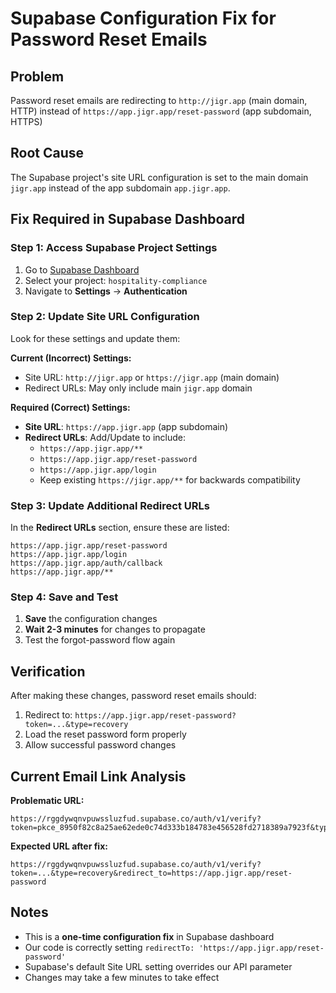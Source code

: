 # Supabase Configuration Fix for Password Reset Emails

## Problem
Password reset emails are redirecting to `http://jigr.app` (main domain, HTTP) instead of `https://app.jigr.app/reset-password` (app subdomain, HTTPS)

## Root Cause
The Supabase project's site URL configuration is set to the main domain `jigr.app` instead of the app subdomain `app.jigr.app`.

## Fix Required in Supabase Dashboard

### Step 1: Access Supabase Project Settings
1. Go to [Supabase Dashboard](https://supabase.com/dashboard)
2. Select your project: `hospitality-compliance` 
3. Navigate to **Settings** → **Authentication**

### Step 2: Update Site URL Configuration
Look for these settings and update them:

**Current (Incorrect) Settings:**
- Site URL: `http://jigr.app` or `https://jigr.app` (main domain)
- Redirect URLs: May only include main `jigr.app` domain

**Required (Correct) Settings:**
- **Site URL**: `https://app.jigr.app` (app subdomain)
- **Redirect URLs**: Add/Update to include:
  - `https://app.jigr.app/**`
  - `https://app.jigr.app/reset-password`
  - `https://app.jigr.app/login`
  - Keep existing `https://jigr.app/**` for backwards compatibility

### Step 3: Update Additional Redirect URLs
In the **Redirect URLs** section, ensure these are listed:
```
https://app.jigr.app/reset-password
https://app.jigr.app/login
https://app.jigr.app/auth/callback
https://app.jigr.app/**
```

### Step 4: Save and Test
1. **Save** the configuration changes
2. **Wait 2-3 minutes** for changes to propagate
3. Test the forgot-password flow again

## Verification
After making these changes, password reset emails should:
1. Redirect to: `https://app.jigr.app/reset-password?token=...&type=recovery`
2. Load the reset password form properly
3. Allow successful password changes

## Current Email Link Analysis
**Problematic URL:**
```
https://rggdywqnvpuwssluzfud.supabase.co/auth/v1/verify?token=pkce_8950f82c8a25ae62ede0c74d333b184783e456528fd2718389a7923f&type=recovery&redirect_to=http://jigr.app
```

**Expected URL after fix:**
```
https://rggdywqnvpuwssluzfud.supabase.co/auth/v1/verify?token=...&type=recovery&redirect_to=https://app.jigr.app/reset-password
```

## Notes
- This is a **one-time configuration fix** in Supabase dashboard
- Our code is correctly setting `redirectTo: 'https://app.jigr.app/reset-password'`
- Supabase's default Site URL setting overrides our API parameter
- Changes may take a few minutes to take effect